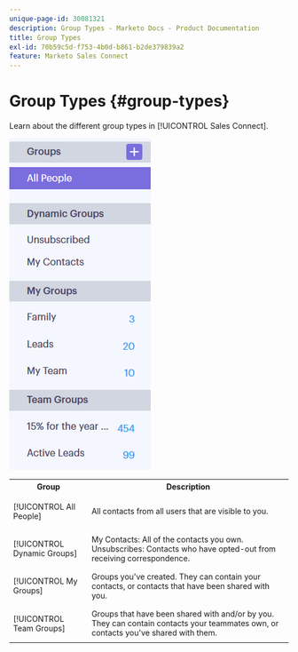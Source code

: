 ```yaml
---
unique-page-id: 30081321
description: Group Types - Marketo Docs - Product Documentation
title: Group Types
exl-id: 70b59c5d-f753-4b0d-b861-b2de379839a2
feature: Marketo Sales Connect
---
```

# Group Types {#group-types}

Learn about the different group types in [!UICONTROL Sales Connect].

![](assets/one-7.png)

<table> 
 <colgroup> 
  <col> 
  <col> 
 </colgroup> 
 <tbody> 
  <tr> 
   <th>Group</th> 
   <th>Description</th> 
  </tr> 
  <tr> 
   <td><p>[!UICONTROL All People]</p></td> 
   <td>All contacts from all users that are visible to you.</td> 
  </tr> 
  <tr> 
   <td colspan="1"><p>[!UICONTROL Dynamic Groups]</p></td> 
   <td colspan="1">My Contacts: All of the contacts you own.<br>Unsubscribes: Contacts who have opted-out from receiving correspondence.</td> 
  </tr> 
  <tr> 
   <td><p>[!UICONTROL My Groups]</p></td> 
   <td>Groups you've created. They can contain your contacts, or contacts that have been shared with you.</td> 
  </tr> 
  <tr> 
   <td><p>[!UICONTROL Team Groups]</p></td> 
   <td>Groups that have been shared with and/or by you. They can contain contacts your teammates own, or contacts you've shared with them.</td> 
  </tr> 
 </tbody> 
</table>
